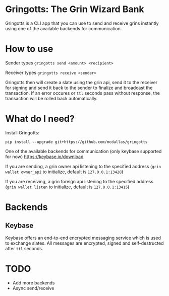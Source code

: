 # Gringotts: The Grin Wizard Bank

Gringotts is a CLI app that you can use to send and receive grins instantly using one of the available backends for communication.

# How to use

Sender types `gringotts send <amount> <recipient>`

Receiver types `gringotts receive <sender>`

Gringotts then will create a slate using the grin api, send it to the receiver for signing and send it back to the sender to finalize and broadcast the transaction. If an error occures or `ttl` seconds pass without response, the transaction will be rolled back automatically.

# What do I need?

Install Gringotts:

`pip install --upgrade git+https://github.com/mcdallas/gringotts`

One of the available backends for communication (only keybase supported for now)
https://keybase.io/download

If you are sending, a grin owner api listening to the specified address (`grin wallet owner_api` to initialize, default is `127.0.0.1:13420`)

If you are receiving, a grin foreign api listening to the specified address (`grin wallet listen` to initialize, default is `127.0.0.1:13415`)


# Backends

## Keybase

Keybase offers an end-to-end encrypted messaging service which is used to exchange slates. All messages are encrypted, signed and self-destructed after `ttl` seconds.


# TODO

- Add more backends
- Async send/receive